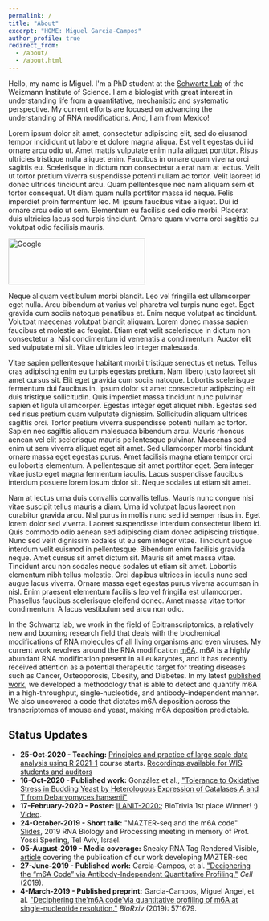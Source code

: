 ```yaml
---
permalink: /
title: "About"
excerpt: "HOME: Miguel Garcia-Campos"
author_profile: true
redirect_from: 
  - /about/
  - /about.html
---
```



Hello, my name is Miguel. I'm a PhD student at the [Schwartz Lab](http://www.weizmann.ac.il/molgen/Schwartz/) of the Weizmann Institute of Science. I am a biologist with great interest in understanding life from a quantitative, mechanistic and systematic perspective. My current efforts are focused on advancing the understanding of RNA modifications. And, I am from Mexico!

Lorem ipsum dolor sit amet, consectetur adipiscing elit, sed do eiusmod tempor incididunt ut labore et dolore magna aliqua. Est velit egestas dui id ornare arcu odio ut. Amet mattis vulputate enim nulla aliquet porttitor. Risus ultricies tristique nulla aliquet enim. Faucibus in ornare quam viverra orci sagittis eu. Scelerisque in dictum non consectetur a erat nam at lectus. Velit ut tortor pretium viverra suspendisse potenti nullam ac tortor. Velit laoreet id donec ultrices tincidunt arcu. Quam pellentesque nec nam aliquam sem et tortor consequat. Ut diam quam nulla porttitor massa id neque. Felis imperdiet proin fermentum leo. Mi ipsum faucibus vitae aliquet. Dui id ornare arcu odio ut sem. Elementum eu facilisis sed odio morbi. Placerat duis ultricies lacus sed turpis tincidunt. Ornare quam viverra orci sagittis eu volutpat odio facilisis mauris.

<img class="lnXdpd" alt="Google" src="https://www.google.com/images/branding/googlelogo/1x/googlelogo_color_272x92dp.png" srcset="/images/branding/googlelogo/1x/googlelogo_color_272x92dp.png 1x, /images/branding/googlelogo/2x/googlelogo_color_272x92dp.png 2x" data-atf="1" width="272" height="92">

Neque aliquam vestibulum morbi blandit. Leo vel fringilla est ullamcorper eget nulla. Arcu bibendum at varius vel pharetra vel turpis nunc eget. Eget gravida cum sociis natoque penatibus et. Enim neque volutpat ac tincidunt. Volutpat maecenas volutpat blandit aliquam. Lorem donec massa sapien faucibus et molestie ac feugiat. Etiam erat velit scelerisque in dictum non consectetur a. Nisl condimentum id venenatis a condimentum. Auctor elit sed vulputate mi sit. Vitae ultricies leo integer malesuada.

Vitae sapien pellentesque habitant morbi tristique senectus et netus. Tellus cras adipiscing enim eu turpis egestas pretium. Nam libero justo laoreet sit amet cursus sit. Elit eget gravida cum sociis natoque. Lobortis scelerisque fermentum dui faucibus in. Ipsum dolor sit amet consectetur adipiscing elit duis tristique sollicitudin. Quis imperdiet massa tincidunt nunc pulvinar sapien et ligula ullamcorper. Egestas integer eget aliquet nibh. Egestas sed sed risus pretium quam vulputate dignissim. Sollicitudin aliquam ultrices sagittis orci. Tortor pretium viverra suspendisse potenti nullam ac tortor. Sapien nec sagittis aliquam malesuada bibendum arcu. Mauris rhoncus aenean vel elit scelerisque mauris pellentesque pulvinar. Maecenas sed enim ut sem viverra aliquet eget sit amet. Sed ullamcorper morbi tincidunt ornare massa eget egestas purus. Amet facilisis magna etiam tempor orci eu lobortis elementum. A pellentesque sit amet porttitor eget. Sem integer vitae justo eget magna fermentum iaculis. Lacus suspendisse faucibus interdum posuere lorem ipsum dolor sit. Neque sodales ut etiam sit amet.

Nam at lectus urna duis convallis convallis tellus. Mauris nunc congue nisi vitae suscipit tellus mauris a diam. Urna id volutpat lacus laoreet non curabitur gravida arcu. Nisl purus in mollis nunc sed id semper risus in. Eget lorem dolor sed viverra. Laoreet suspendisse interdum consectetur libero id. Quis commodo odio aenean sed adipiscing diam donec adipiscing tristique. Nunc sed velit dignissim sodales ut eu sem integer vitae. Tincidunt augue interdum velit euismod in pellentesque. Bibendum enim facilisis gravida neque. Amet cursus sit amet dictum sit. Mauris sit amet massa vitae. Tincidunt arcu non sodales neque sodales ut etiam sit amet. Lobortis elementum nibh tellus molestie. Orci dapibus ultrices in iaculis nunc sed augue lacus viverra. Ornare massa eget egestas purus viverra accumsan in nisl. Enim praesent elementum facilisis leo vel fringilla est ullamcorper. Phasellus faucibus scelerisque eleifend donec. Amet massa vitae tortor condimentum. A lacus vestibulum sed arcu non odio.


In the Schwartz lab, we work in the field of Epitranscriptomics, a relatively new and booming research field that deals with the biochemical modifications of RNA molecules of all living organisms and even viruses. My current work revolves around the RNA modification [m6A](https://en.wikipedia.org/wiki/N6-Methyladenosine). m6A is a highly abundant RNA modification present in all eukaryotes, and it has recently received attention as a potential therapeutic target for treating diseases such as Cancer, Osteoporosis, Obesity, and Diabetes. In my latest [published work](https://www.cell.com/cell/fulltext/S0092-8674(19)30676-2), we developed a methodology that is able to detect and quantify m6A in a high-throughput, single-nucleotide, and antibody-independent manner. We also uncovered a code that dictates m6A deposition across the transcriptomes of mouse and yeast, making m6A deposition predictable.

## Status Updates

* **25-Oct-2020 - Teaching:** [Principles and practice of large scale data analysis using R 2021-1](https://angelcampos.github.io/teaching/2021-Rcourse) course starts. [Recordings available for WIS students and auditors](https://weizmann.cloud.panopto.eu/Panopto/Pages/Sessions/List.aspx#folderID=%225b1109c5-94da-4bfe-8b62-ac5e005fd3d9%22)
* **16-Oct-2020 - Published work:** González et al., ["Tolerance to Oxidative Stress in Budding Yeast by Heterologous Expression of Catalases A and T from Debaryomyces hansenii"](https://link.springer.com/article/10.1007/s00284-020-02237-3)
* **17-February-2020 - Poster:** [ILANIT-2020:](https://bit.ly/ilanitPoster); BioTrivia 1st place Winner! :) [Video](https://youtu.be/iZH_RLJXDh0).
* **24-October-2019 - Short talk:** "MAZTER-seq and the m6A code" [Slides](http://bit.ly/IsraelRNA_2019_shortTalk), 2019 RNA Biology and Processing meeting in memory of Prof. Yossi Sperling, Tel Aviv, Israel.
* **05-August-2019 - Media coverage:** Sneaky RNA Tag Rendered Visible, [article](https://wis-wander.weizmann.ac.il/life-sciences/sneaky-rna-tag-rendered-visible) covering the publication of our work developing MAZTER-seq
* **27-June-2019 - Published work:** Garcia-Campos, et al. ["Deciphering the “m6A Code” via Antibody-Independent Quantitative Profiling."](https://www.cell.com/cell/fulltext/S0092-8674(19)30676-2) *Cell* (2019).
* **4-March-2019 - Published preprint:** Garcia-Campos, Miguel Angel, et al. ["Deciphering the'm6A code'via quantitative profiling of m6A at single-nucleotide resolution."](https://www.biorxiv.org/content/10.1101/571679v1) *BioRxiv* (2019): 571679.
